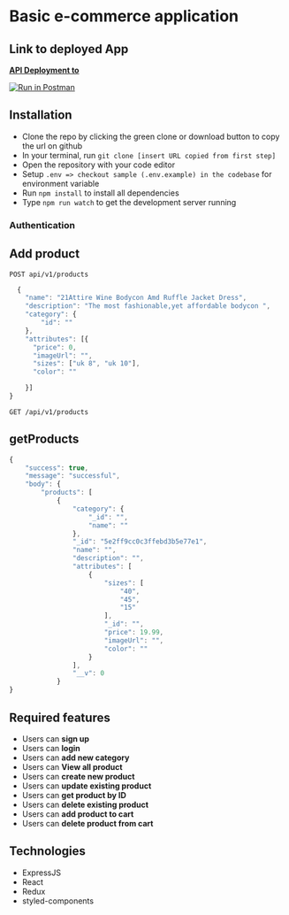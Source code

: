 # Basic e-commerce application

## Link to deployed App

**[API Deployment to]()**

[![Run in Postman](https://run.pstmn.io/button.svg)]()

## Installation

- Clone the repo by clicking the green clone or download button to copy the url on github
- In your terminal, run `git clone [insert URL copied from first step]`
- Open the repository with your code editor
- Setup `.env => checkout sample (.env.example) in the codebase` for environment variable
- Run `npm install` to install all dependencies
- Type `npm run watch` to get the development server running

### Authentication

## Add product

`POST api/v1/products`

```js
  {
    "name": "21Attire Wine Bodycon Amd Ruffle Jacket Dress",
    "description": "The most fashionable,yet affordable bodycon ",
    "category": {
        "id": ""
    },
    "attributes": [{
      "price": 0,
      "imageUrl": "",
      "sizes": ["uk 8", "uk 10"],
      "color": ""

    }]
}
```

`GET /api/v1/products`

## getProducts

```js
{
    "success": true,
    "message": "successful",
    "body": {
        "products": [
            {
                "category": {
                    "_id": "",
                    "name": ""
                },
                "_id": "5e2ff9cc0c3ffebd3b5e77e1",
                "name": "",
                "description": "",
                "attributes": [
                    {
                        "sizes": [
                            "40",
                            "45",
                            "15"
                        ],
                        "_id": "",
                        "price": 19.99,
                        "imageUrl": "",
                        "color": ""
                    }
                ],
                "__v": 0
            }
}
```

## Required features

- Users can **sign up**
- Users can **login**
- Users can **add new category**
- Users can **View all product**
- Users can **create new product**
- Users can **update existing product**
- Users can **get product by ID**
- Users can **delete existing product**
- Users can **add product to cart**
- Users can **delete product from cart**

## Technologies

- ExpressJS
- React
- Redux
- styled-components
